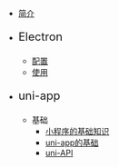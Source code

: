 * [简介](README)

* <p style="font-size:20px;">Electron</p>
  
  * [配置](/electron/配置.md)
  * [使用](/electron/使用.md)

* <p style="font-size:20px;">uni-app</p>
  
  * 基础
    * [小程序的基础知识](/uni-app/小程序的一些基础知识.md)
    * [uni-app的基础](/uni-app/uni-app的基础.md)
    * [uni-API](/uni-app/uni-API.md)